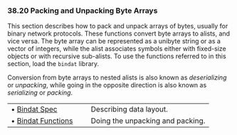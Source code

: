 

### 38.20 Packing and Unpacking Byte Arrays

This section describes how to pack and unpack arrays of bytes, usually for binary network protocols. These functions convert byte arrays to alists, and vice versa. The byte array can be represented as a unibyte string or as a vector of integers, while the alist associates symbols either with fixed-size objects or with recursive sub-alists. To use the functions referred to in this section, load the `bindat` library.

Conversion from byte arrays to nested alists is also known as *deserializing* or *unpacking*, while going in the opposite direction is also known as *serializing* or *packing*.

|                                             |    |                                  |
| :------------------------------------------ | -- | :------------------------------- |
| • [Bindat Spec](Bindat-Spec.html)           |    | Describing data layout.          |
| • [Bindat Functions](Bindat-Functions.html) |    | Doing the unpacking and packing. |
